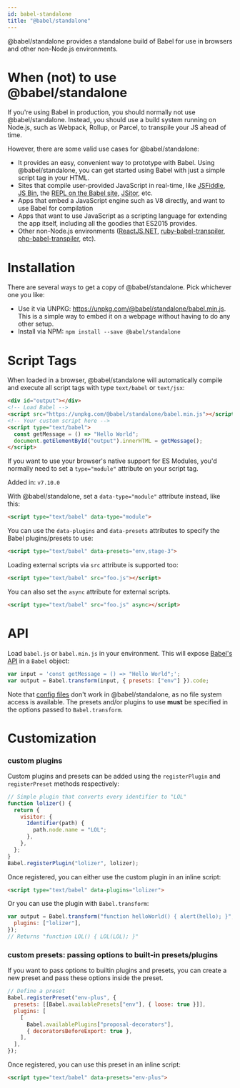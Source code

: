 ```yaml
---
id: babel-standalone
title: "@babel/standalone"
---
```


@babel/standalone provides a standalone build of Babel for use in browsers and other non-Node.js environments.

# When (not) to use @babel/standalone

If you're using Babel in production, you should normally not use @babel/standalone. Instead, you should use a build system running on Node.js, such as Webpack, Rollup, or Parcel, to transpile your JS ahead of time.

However, there are some valid use cases for @babel/standalone:

- It provides an easy, convenient way to prototype with Babel. Using @babel/standalone, you can get started using Babel with just a simple script tag in your HTML.
- Sites that compile user-provided JavaScript in real-time, like [JSFiddle](https://jsfiddle.net/), [JS Bin](https://jsbin.com/), the [REPL on the Babel site](http://babeljs.io/repl/), [JSitor](https://jsitor.com), etc.
- Apps that embed a JavaScript engine such as V8 directly, and want to use Babel for compilation
- Apps that want to use JavaScript as a scripting language for extending the app itself, including all the goodies that ES2015 provides.
- Other non-Node.js environments ([ReactJS.NET](http://reactjs.net/), [ruby-babel-transpiler](https://github.com/babel/ruby-babel-transpiler), [php-babel-transpiler](https://github.com/talyssonoc/php-babel-transpiler), etc).

# Installation

There are several ways to get a copy of @babel/standalone. Pick whichever one you like:

- Use it via UNPKG: https://unpkg.com/@babel/standalone/babel.min.js. This is a simple way to embed it on a webpage without having to do any other setup.
- Install via NPM: `npm install --save @babel/standalone`

# Script Tags

When loaded in a browser, @babel/standalone will automatically compile and execute all script tags with type `text/babel` or `text/jsx`:

```html
<div id="output"></div>
<!-- Load Babel -->
<script src="https://unpkg.com/@babel/standalone/babel.min.js"></script>
<!-- Your custom script here -->
<script type="text/babel">
  const getMessage = () => "Hello World";
  document.getElementById("output").innerHTML = getMessage();
</script>
```

If you want to use your browser's native support for ES Modules, you'd normally need to set a `type="module"` attribute on your script tag.

Added in: `v7.10.0`

With @babel/standalone, set a `data-type="module"` attribute instead, like this:

```html
<script type="text/babel" data-type="module">
```

You can use the `data-plugins` and `data-presets` attributes to specify the Babel plugins/presets to use:

```html
<script type="text/babel" data-presets="env,stage-3">
```

Loading external scripts via `src` attribute is supported too:

```html
<script type="text/babel" src="foo.js"></script>
```

You can also set the `async` attribute for external scripts.

```html
<script type="text/babel" src="foo.js" async></script>
```

# API

Load `babel.js` or `babel.min.js` in your environment. This will expose [Babel's API](http://babeljs.io/docs/usage/api/) in a `Babel` object:

```js
var input = 'const getMessage = () => "Hello World";';
var output = Babel.transform(input, { presets: ["env"] }).code;
```

Note that [config files](config-files.md) don't work in @babel/standalone, as no file system access is available. The presets and/or plugins to use **must** be specified in the options passed to `Babel.transform`.

# Customization

### custom plugins

Custom plugins and presets can be added using the `registerPlugin` and `registerPreset` methods respectively:

```js
// Simple plugin that converts every identifier to "LOL"
function lolizer() {
  return {
    visitor: {
      Identifier(path) {
        path.node.name = "LOL";
      },
    },
  };
}
Babel.registerPlugin("lolizer", lolizer);
```

Once registered, you can either use the custom plugin in an inline script:

```html
<script type="text/babel" data-plugins="lolizer">
```

Or you can use the plugin with `Babel.transform`:

```js
var output = Babel.transform("function helloWorld() { alert(hello); }", {
  plugins: ["lolizer"],
});
// Returns "function LOL() { LOL(LOL); }"
```

### custom presets: passing options to built-in presets/plugins

If you want to pass options to builtin plugins and presets, you can create a new preset and pass these options inside the preset.

```js
// Define a preset
Babel.registerPreset("env-plus", {
  presets: [[Babel.availablePresets["env"], { loose: true }]],
  plugins: [
    [
      Babel.availablePlugins["proposal-decorators"],
      { decoratorsBeforeExport: true },
    ],
  ],
});
```

Once registered, you can use this preset in an inline script:

```html
<script type="text/babel" data-presets="env-plus">
```
